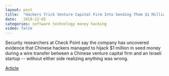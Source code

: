 ```yaml
---
layout: post
title:  "Hackers Trick Venture Capital Firm Into Sending Them $1 Million"
date:   2019-12-05
categories: software technology money hacking
video: false
---
```


Security researchers at Check Point say the company has uncovered evidence that Chinese hackers managed to hijack $1 million in seed money during a wire transfer between a Chinese venture capital firm and an Israeli startup -- without either side realizing anything was wrong. 

[Article](https://it.slashdot.org/story/19/12/05/1544232/hackers-trick-venture-capital-firm-into-sending-them-1-million)




